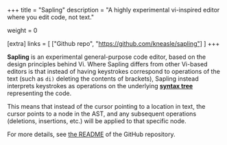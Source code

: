 +++
title = "Sapling"
description = "A highly experimental vi-inspired editor where you edit code, not text."

weight = 0

[extra]
links = [
    ["Github repo", "https://github.com/kneasle/sapling"]
]
+++

**Sapling** is an experimental general-purpose code editor, based on the design principles behind
Vi.  Where Sapling differs from other Vi-based editors is that instead of having keystrokes
correspond to operations of the text (such as `di)` deleting the contents of brackets), Sapling
instead interprets keystrokes as operations on the underlying
[**syntax tree**](https://en.wikipedia.org/wiki/Abstract_syntax_tree) representing the code.

<!-- more -->

This means that instead of the cursor pointing to a location in text, the cursor points to a node in
the AST, and any subsequent operations (deletions, insertions, etc.) will be applied to that
specific node.

For more details, see [the README](https://github.com/kneasle/sapling) of the GitHub repository.
